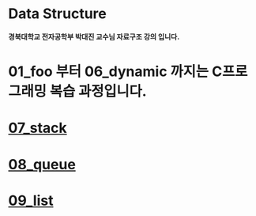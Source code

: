 # Data Structure

**경북대학교 전자공학부 박대진 교수님 자료구조 강의 입니다.**

# 01_foo 부터 06_dynamic 까지는 C프로그래밍 복습 과정입니다.

# [07_stack](https://github.com/Seonggyu-Bae/Data-Structure/tree/master/07_stack)

# [08_queue](https://github.com/Seonggyu-Bae/Data-Structure/tree/master/08_queue)

# [09_list](https://github.com/Seonggyu-Bae/Data-Structure/tree/master/09_list)
